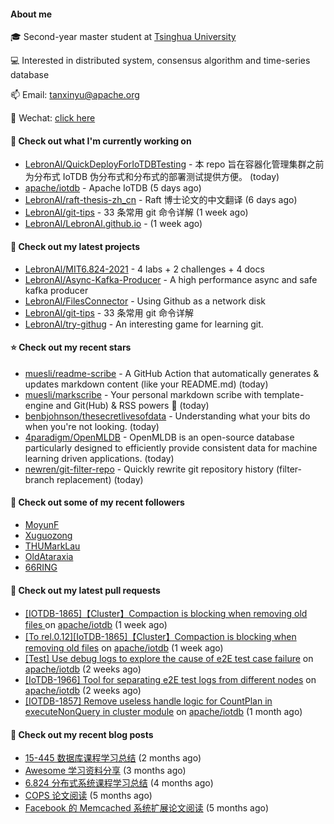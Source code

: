 #### About me

🎓 Second-year master student at [Tsinghua University](https://www.tsinghua.edu.cn/)

💻 Interested in distributed system, consensus algorithm and time-series database

📫 Email: tanxinyu@apache.org

💬 Wechat: [click here](https://github.com/LebronAl/LebronAl/issues/1)

#### 👷 Check out what I'm currently working on

- [LebronAl/QuickDeployForIoTDBTesting](https://github.com/LebronAl/QuickDeployForIoTDBTesting) - 本 repo 旨在容器化管理集群之前为分布式 IoTDB 伪分布式和分布式的部署测试提供方便。 (today)
- [apache/iotdb](https://github.com/apache/iotdb) - Apache IoTDB (5 days ago)
- [LebronAl/raft-thesis-zh_cn](https://github.com/LebronAl/raft-thesis-zh_cn) - Raft 博士论文的中文翻译 (6 days ago)
- [LebronAl/git-tips](https://github.com/LebronAl/git-tips) - 33 条常用 git 命令详解 (1 week ago)
- [LebronAl/LebronAl.github.io](https://github.com/LebronAl/LebronAl.github.io) -  (1 week ago)

#### 🌱 Check out my latest projects

- [LebronAl/MIT6.824-2021](https://github.com/LebronAl/MIT6.824-2021) - 4 labs &#43; 2 challenges &#43; 4 docs
- [LebronAl/Async-Kafka-Producer](https://github.com/LebronAl/Async-Kafka-Producer) - A high performance async and safe kafka producer
- [LebronAl/FilesConnector](https://github.com/LebronAl/FilesConnector) - Using Github as a network disk
- [LebronAl/git-tips](https://github.com/LebronAl/git-tips) - 33 条常用 git 命令详解
- [LebronAl/try-githug](https://github.com/LebronAl/try-githug) - An interesting game for learning git.

#### ⭐ Check out my recent stars

- [muesli/readme-scribe](https://github.com/muesli/readme-scribe) - A GitHub Action that automatically generates &amp; updates markdown content (like your README.md) (today)
- [muesli/markscribe](https://github.com/muesli/markscribe) - Your personal markdown scribe with template-engine and Git(Hub) &amp; RSS powers 📜 (today)
- [benbjohnson/thesecretlivesofdata](https://github.com/benbjohnson/thesecretlivesofdata) - Understanding what your bits do when you&#39;re not looking. (today)
- [4paradigm/OpenMLDB](https://github.com/4paradigm/OpenMLDB) - OpenMLDB is an open-source database particularly designed to efficiently provide consistent data for machine learning driven applications.  (today)
- [newren/git-filter-repo](https://github.com/newren/git-filter-repo) - Quickly rewrite git repository history (filter-branch replacement) (today)

#### 👯 Check out some of my recent followers

- [MoyunF](https://github.com/MoyunF)
- [Xuguozong](https://github.com/Xuguozong)
- [THUMarkLau](https://github.com/THUMarkLau)
- [OldAtaraxia](https://github.com/OldAtaraxia)
- [66RING](https://github.com/66RING)

#### 🔨 Check out my latest pull requests

- [[IOTDB-1865]【Cluster】Compaction is blocking when removing old files ](https://github.com/apache/iotdb/pull/4365) on [apache/iotdb](https://github.com/apache/iotdb) (1 week ago)
- [[To rel.0.12][IoTDB-1865]【Cluster】Compaction is blocking when removing old files](https://github.com/apache/iotdb/pull/4363) on [apache/iotdb](https://github.com/apache/iotdb) (1 week ago)
- [[Test] Use debug logs to explore the cause of e2E test case failure](https://github.com/apache/iotdb/pull/4342) on [apache/iotdb](https://github.com/apache/iotdb) (2 weeks ago)
- [[IoTDB-1966] Tool for separating e2E test logs from different nodes](https://github.com/apache/iotdb/pull/4341) on [apache/iotdb](https://github.com/apache/iotdb) (2 weeks ago)
- [[IOTDB-1857] Remove useless handle logic for CountPlan in executeNonQuery in cluster module](https://github.com/apache/iotdb/pull/4174) on [apache/iotdb](https://github.com/apache/iotdb) (1 month ago)

#### 📜 Check out my recent blog posts

- [15-445 数据库课程学习总结](http://yoursite.com/15-445/) (2 months ago)
- [Awesome 学习资料分享](http://yoursite.com/awesome-blog/) (3 months ago)
- [6.824 分布式系统课程学习总结](http://yoursite.com/6-824/) (4 months ago)
- [COPS 论文阅读](http://yoursite.com/cops-thesis/) (5 months ago)
- [Facebook 的 Memcached 系统扩展论文阅读](http://yoursite.com/scaling-memcached-thesis/) (5 months ago)

